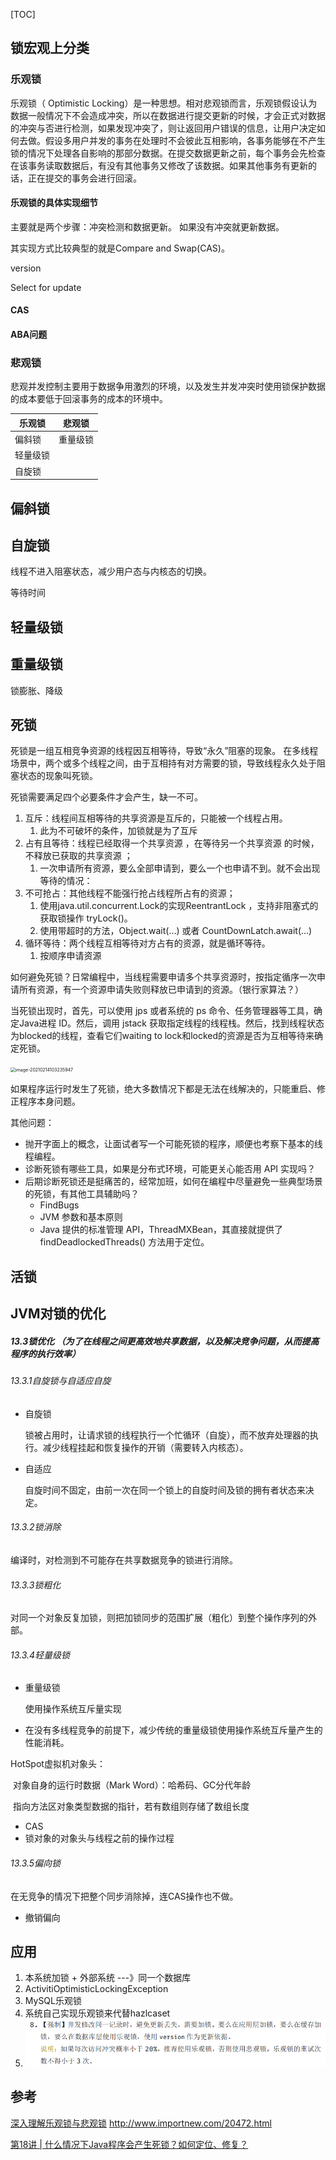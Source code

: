 [TOC]

## 锁宏观上分类

### 乐观锁

乐观锁（ Optimistic Locking）是一种思想。相对悲观锁而言，乐观锁假设认为数据一般情况下不会造成冲突，所以在数据进行提交更新的时候，才会正式对数据的冲突与否进行检测，如果发现冲突了，则让返回用户错误的信息，让用户决定如何去做。假设多用户并发的事务在处理时不会彼此互相影响，各事务能够在不产生锁的情况下处理各自影响的那部分数据。在提交数据更新之前，每个事务会先检查在该事务读取数据后，有没有其他事务又修改了该数据。如果其他事务有更新的话，正在提交的事务会进行回滚。

#### 乐观锁的具体实现细节

主要就是两个步骤：冲突检测和数据更新。 如果没有冲突就更新数据。

其实现方式比较典型的就是Compare and Swap(CAS)。

version

Select for update

#### CAS

#### ABA问题

### 悲观锁
悲观并发控制主要用于数据争用激烈的环境，以及发生并发冲突时使用锁保护数据的成本要低于回滚事务的成本的环境中。



| 乐观锁   | 悲观锁   |
| -------- | -------- |
| 偏斜锁   | 重量级锁 |
| 轻量级锁 |          |
| 自旋锁   |          |



## 偏斜锁

## 自旋锁

线程不进入阻塞状态，减少用户态与内核态的切换。

等待时间

## 轻量级锁

## 重量级锁

锁膨胀、降级



## 死锁

死锁是一组互相竞争资源的线程因互相等待，导致“永久”阻塞的现象。
在多线程场景中，两个或多个线程之间，由于互相持有对方需要的锁，导致线程永久处于阻塞状态的现象叫死锁。

死锁需要满足四个必要条件才会产生，缺一不可。
1. 互斥：线程间互相等待的共享资源是互斥的，只能被一个线程占用。 
   1. 此为不可破坏的条件，加锁就是为了互斥
2. 占有且等待：线程已经取得一个共享资源 ，在等待另一个共享资源  的时候，不释放已获取的共享资源 ；
   1. 一次申请所有资源，要么全部申请到，要么一个也申请不到。就不会出现等待的情况：
3. 不可抢占：其他线程不能强行抢占线程所占有的资源；
   1. 使用java.util.concurrent.Lock的实现ReentrantLock ，支持非阻塞式的获取锁操作 tryLock()。 
   2. 使用带超时的方法，Object.wait(…) 或者 CountDownLatch.await(…)
4. 循环等待：两个线程互相等待对方占有的资源，就是循环等待。
   1. 按顺序申请资源

如何避免死锁？日常编程中，当线程需要申请多个共享资源时，按指定循序一次申请所有资源，有一个资源申请失败则释放已申请到的资源。（银行家算法？）

当死锁出现时，首先，可以使用 jps 或者系统的 ps 命令、任务管理器等工具，确定Java进程 ID。然后，调用 jstack 获取指定线程的线程栈。然后，找到线程状态为blocked的线程，查看它们waiting to lock和locked的资源是否为互相等待来确定死锁。

<img src="/Users/fanxudong/IdeaProjects/blog/4 Java/assert/image-20210214103235947.png" alt="image-20210214103235947" style="zoom:50%;" />

如果程序运行时发生了死锁，绝大多数情况下都是无法在线解决的，只能重启、修正程序本身问题。

其他问题：
- 抛开字面上的概念，让面试者写一个可能死锁的程序，顺便也考察下基本的线程编程。
- 诊断死锁有哪些工具，如果是分布式环境，可能更关心能否用 API 实现吗？
- 后期诊断死锁还是挺痛苦的，经常加班，如何在编程中尽量避免一些典型场景的死锁，有其他工具辅助吗？
  - FindBugs
  - JVM 参数和基本原则
  - Java 提供的标准管理 API，ThreadMXBean，其直接就提供了 findDeadlockedThreads() 方法用于定位。

## 活锁





## JVM对锁的优化

##### 13.3锁优化 （为了在线程之间更高效地共享数据，以及解决竞争问题，从而提高程序的执行效率）

###### 13.3.1自旋锁与自适应自旋

- 自旋锁

  锁被占用时，让请求锁的线程执行一个忙循环（自旋），而不放弃处理器的执行。减少线程挂起和恢复操作的开销（需要转入内核态）。

- 自适应

  自旋时间不固定，由前一次在同一个锁上的自旋时间及锁的拥有者状态来决定。

###### 13.3.2锁消除

编译时，对检测到不可能存在共享数据竞争的锁进行消除。

###### 13.3.3锁粗化

对同一个对象反复加锁，则把加锁同步的范围扩展（粗化）到整个操作序列的外部。

###### 13.3.4轻量级锁

- 重量级锁

  使用操作系统互斥量实现

- 在没有多线程竞争的前提下，减少传统的重量级锁使用操作系统互斥量产生的性能消耗。

HotSpot虚拟机对象头：

​	对象自身的运行时数据（Mark Word）：哈希码、GC分代年龄

​	指向方法区对象类型数据的指针，若有数组则存储了数组长度

- CAS
- 锁对象的对象头与线程之前的操作过程

###### 13.3.5偏向锁

在无竞争的情况下把整个同步消除掉，连CAS操作也不做。

- 撤销偏向





## 应用
1. 本系统加锁 + 外部系统 ---》同一个数据库
2. ActivitiOptimisticLockingException
3. MySQL乐观锁
4. 系统自己实现乐观锁来代替hazlcaset
5. ![](../assert/E4F604F6-06A3-4CA5-832C-FE467FAF4BA9.png)



## 参考

[深入理解乐观锁与悲观锁](http://www.hollischuang.com/archives/934)
http://www.importnew.com/20472.html

[第18讲 | 什么情况下Java程序会产生死锁？如何定位、修复？](https://time.geekbang.org/column/article/9266?utm_source=pinpaizhuanqu&utm_medium=geektime&utm_campaign=guanwang&utm_term=guanwang&utm_content=0511)